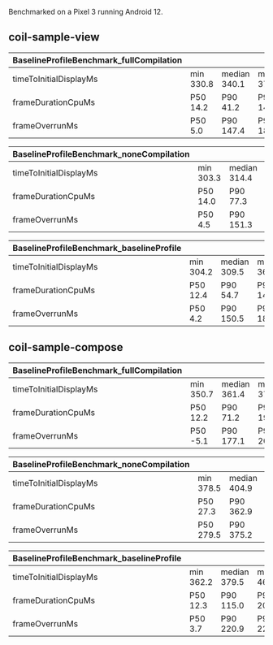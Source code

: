 Benchmarked on a Pixel 3 running Android 12.

## coil-sample-view

| BaselineProfileBenchmark_fullCompilation |            |              |            |            |
|------------------------------------------|------------|--------------|------------|------------|
| timeToInitialDisplayMs                   | min 330.8  | median 340.1 | max 371.7  |            |
| frameDurationCpuMs                       | P50   14.2 | P90   41.2   | P95  145.5 | P99  149.6 |
| frameOverrunMs                           | P50    5.0 | P90  147.4   | P95  188.9 | P99  198.3 |

| BaselineProfileBenchmark_noneCompilation |            |              |            |            |
|------------------------------------------|------------|--------------|------------|------------|
| timeToInitialDisplayMs                   | min 303.3  | median 314.4 | max 334.7  |            |
| frameDurationCpuMs                       | P50   14.0 | P90   77.3   | P95  147.3 | P99  150.4 |
| frameOverrunMs                           | P50    4.5 | P90  151.3   | P95  192.0 | P99  200.8 |

| BaselineProfileBenchmark_baselineProfile |            |              |            |            |
|------------------------------------------|------------|--------------|------------|------------|
| timeToInitialDisplayMs                   | min 304.2  | median 309.5 | max 367.7  |            |
| frameDurationCpuMs                       | P50   12.4 | P90   54.7   | P95  149.1 | P99  172.1 |
| frameOverrunMs                           | P50    4.2 | P90  150.5   | P95  187.8 | P99  209.6 |

## coil-sample-compose

| BaselineProfileBenchmark_fullCompilation |            |              |            |            |
|------------------------------------------|------------|--------------|------------|------------|
| timeToInitialDisplayMs                   | min 350.7  | median 361.4 | max 379.6  |            |
| frameDurationCpuMs                       | P50   12.2 | P90   71.2   | P95  195.7 | P99  202.1 |
| frameOverrunMs                           | P50   -5.1 | P90  177.1   | P95  204.2 | P99  216.2 |

| BaselineProfileBenchmark_noneCompilation |            |              |            |            |
|------------------------------------------|------------|--------------|------------|------------|
| timeToInitialDisplayMs                   | min 378.5  | median 404.9 | max 516.4  |            |
| frameDurationCpuMs                       | P50   27.3 | P90  362.9   | P95  365.9 | P99  369.4 |
| frameOverrunMs                           | P50  279.5 | P90  375.2   | P95  379.8 | P99  382.6 |

| BaselineProfileBenchmark_baselineProfile |            |              |            |            |
|------------------------------------------|------------|--------------|------------|------------|
| timeToInitialDisplayMs                   | min 362.2  | median 379.5 | max 467.5  |            |
| frameDurationCpuMs                       | P50   12.3 | P90  115.0   | P95  209.7 | P99  255.6 |
| frameOverrunMs                           | P50    3.7 | P90  220.9   | P95  228.2 | P99  271.9 |
